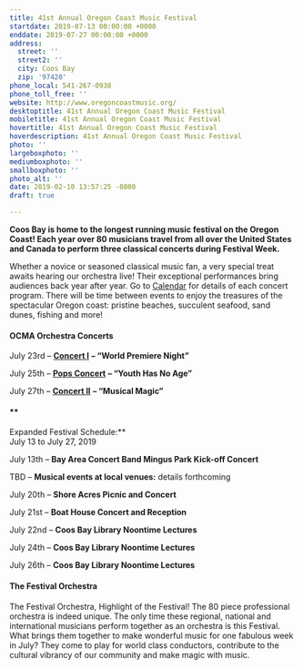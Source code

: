 ```yaml
---
title: 41st Annual Oregon Coast Music Festival
startdate: 2019-07-13 00:00:00 +0000
enddate: 2019-07-27 00:00:00 +0000
address:
  street: ''
  street2: ''
  city: Coos Bay
  zip: '97420'
phone_local: 541-267-0938
phone_toll_free: ''
website: http://www.oregoncoastmusic.org/
desktoptitle: 41st Annual Oregon Coast Music Festival
mobiletitle: 41st Annual Oregon Coast Music Festival
hovertitle: 41st Annual Oregon Coast Music Festival
hoverdescription: 41st Annual Oregon Coast Music Festival
photo: ''
largeboxphoto: ''
mediumboxphoto: ''
smallboxphoto: ''
photo_alt: ''
date: 2019-02-10 13:57:25 -0800
draft: true

---
```

**Coos Bay is home to the longest running music festival on the Oregon Coast! Each year over 80 musicians travel from all over the United States and Canada to perform three classical concerts during Festival Week.**

Whether a novice or seasoned classical music fan, a very special treat awaits hearing our orchestra live! Their exceptional performances bring audiences back year after year. Go to [Calendar](http://www.oregoncoastmusic.org/calendar-events/) for details of each concert program. There will be time between events to enjoy the treasures of the spectacular Oregon coast: pristine beaches, succulent seafood, sand dunes, fishing and more!

#### **OCMA Orchestra Concerts**

July 23rd – [**Concert I**](http://www.oregoncoastmusic.org/concert-i/) **– “World Premiere Night”**

July 25th – [**Pops Concert**](http://www.oregoncoastmusic.org/pops-concert/) **– “Youth Has No Age”**

July 27th – [**Concert II**](http://www.oregoncoastmusic.org/concert-ii/) **– “Musical Magic”**

#### **  
Expanded Festival Schedule:**  
July 13 to July 27, 2019

July 13th – **Bay Area Concert Band Mingus Park Kick-off Concert**

TBD – **Musical events at local venues:** details forthcoming

July 20th – **Shore Acres Picnic and Concert**

July 21st – **Boat House Concert and Reception**

July 22nd – **Coos Bay Library Noontime Lectures**

July 24th – **Coos Bay Library Noontime Lectures**

July 26th – **Coos Bay Library Noontime Lectures**

#### The Festival Orchestra

The Festival Orchestra, Highlight of the Festival! The 80 piece professional orchestra is indeed unique. The only time these regional, national and international musicians perform together as an orchestra is this Festival. What brings them together to make wonderful music for one fabulous week in July? They come to play for world class conductors, contribute to the cultural vibrancy of our community and make magic with music.